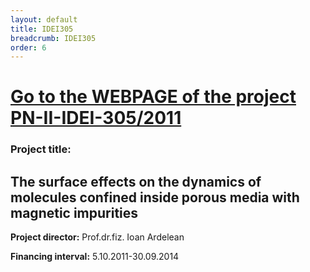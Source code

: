 ```yaml
---
layout: default
title: IDEI305
breadcrumb: IDEI305
order: 6
---
```


**[Go to the WEBPAGE of the project PN-II-IDEI-305/2011](http://idei305.weebly.com/)**
============

### Project title:  

The surface effects on the dynamics of molecules confined inside porous media with magnetic impurities 
---

**Project director:** Prof.dr.fiz. Ioan Ardelean

**Financing interval:** 5.10.2011-30.09.2014
